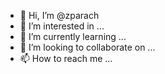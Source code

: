 - 👋 Hi, I’m @zparach
- 👀 I’m interested in ...
- 🌱 I’m currently learning ...
- 💞️ I’m looking to collaborate on ...
- 📫 How to reach me ...

<!---
zparach/zparach is a ✨ special ✨ repository because its `README.md` (this file) appears on your GitHub profile.
You can click the Preview link to take a look at your changes.
--->
